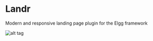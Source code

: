 # Landr
Modern and responsive landing page plugin for the Elgg framework

![alt tag](https://elgg.org/plugins/17386/icons/1995174.jpg)
